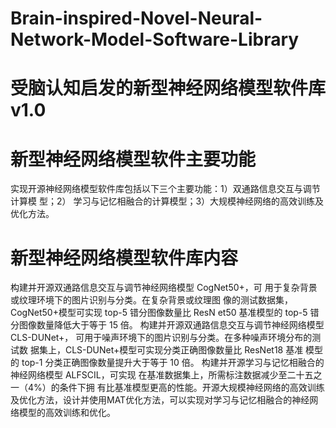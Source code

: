 # Brain-inspired-Novel-Neural-Network-Model-Software-Library
# 受脑认知启发的新型神经网络模型软件库v1.0 

# 新型神经网络模型软件主要功能
实现开源神经网络模型软件库包括以下三个主要功能：1）双通路信息交互与调节计算模
型；2） 学习与记忆相融合的计算模型；3）大规模神经网络的高效训练及优化方法。

# 新型神经网络模型软件库内容
构建并开源双通路信息交互与调节神经网络模型 CogNet50+，可
用于复杂背景或纹理环境下的图片识别与分类。在复杂背景或纹理图
像的测试数据集，CogNet50+模型可实现 top-5 错分图像数量比 ResN
et50 基准模型的 top-5 错分图像数量降低大于等于 15 倍。
构建并开源双通路信息交互与调节神经网络模型 CLS-DUNet+，
可用于噪声环境下的图片识别与分类。在多种噪声环境分布的测试数
据集上，CLS-DUNet+模型可实现分类正确图像数量比 ResNet18 基准
模型的 top-1 分类正确图像数量提升大于等于 10 倍。
构建并开源学习与记忆相融合的神经网络模型 ALFSCIL，可实现
在基准数据集上，所需标注数据减少至二十五之一（4%）的条件下拥
有比基准模型更高的性能。开源大规模神经网络的高效训练及优化方法，设计并使用MAT优化方法，可以实现对学习与记忆相融合的神经网络模型的高效训练和优化。


